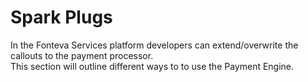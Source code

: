# Spark Plugs

In the Fonteva Services platform developers can extend/overwrite the callouts to the payment processor.  
This section will outline different ways to to use the Payment Engine. 
